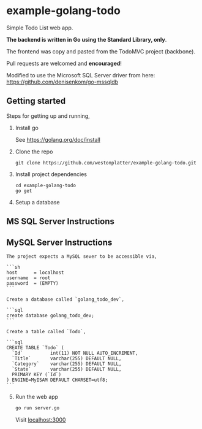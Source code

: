 # example-golang-todo

Simple Todo List web app.

**The backend is written in Go using the Standard
Library, only**.

The frontend was copy and pasted from the TodoMVC project (backbone).

Pull requests are welcomed and **encouraged**!

Modified to use the Microsoft SQL Server driver from here: https://github.com/denisenkom/go-mssqldb 

## Getting started

Steps for getting up and running,

1. Install go

    See https://golang.org/doc/install

2. Clone the repo

    ```
    git clone https://github.com/westonplatter/example-golang-todo.git
    ```

3. Install project dependencies

    ```
    cd example-golang-todo
    go get
    ```

4. Setup a database

## MS SQL Server Instructions


## MySQL Server Instructions

    The project expects a MySQL sever to be accessible via,

    ```sh
    host      = localhost
    username  = root
    password  = (EMPTY)
    ```

    Create a database called `golang_todo_dev`,

    ```sql
    create database golang_todo_dev;
    ```

    Create a table called `Todo`,

    ```sql
    CREATE TABLE `Todo` (
      `Id`          int(11) NOT NULL AUTO_INCREMENT,
      `Title`       varchar(255) DEFAULT NULL,
      `Category`    varchar(255) DEFAULT NULL,
      `State`       varchar(255) DEFAULT NULL,
      PRIMARY KEY (`Id`)
    ) ENGINE=MyISAM DEFAULT CHARSET=utf8;
    ```

5. Run the web app

    ```sh
    go run server.go
    ```

    Visit [localhost:3000](localhost:3000)
